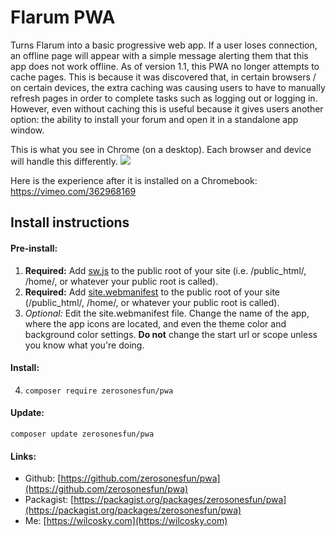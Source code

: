 # Flarum PWA

Turns Flarum into a basic progressive web app. If a user loses connection, an offline page will appear with a simple message alerting them that this app does not work offline. As of version 1.1, this PWA no longer attempts to cache pages. This is because it was discovered that, in certain browsers / on certain devices, the extra caching was causing users to have to manually refresh pages in order to complete tasks such as logging out or logging in. However, even without caching this is useful because it gives users another option: the ability to install your forum and open it in a standalone app window.

This is what you see in Chrome (on a desktop). Each browser and device will handle this differently.
![](https://i.ibb.co/H4PBm8p/Screenshot-2019-09-28-at-5-27-26-AM.png)

Here is the experience after it is installed on a Chromebook:
https://vimeo.com/362968169

## Install instructions

#### Pre-install:

1. **Required:** Add [sw.js](https://github.com/zerosonesfun/pwa/blob/master/assets/sw.js) to the public root of your site (i.e. /public_html/, /home/, or whatever your public root is called).
2. **Required:** Add [site.webmanifest](https://github.com/zerosonesfun/pwa/blob/master/assets/site.webmanifest) to the public root of your site (/public_html/, /home/, or whatever your public root is called).
3. _Optional:_ Edit the site.webmanifest file. Change the name of the app, where the app icons are located, and even the theme color and background color settings. **Do not** change the start url or scope unless you know what you're doing.

#### Install:

4. `composer require zerosonesfun/pwa`

#### Update:

`composer update zerosonesfun/pwa`

#### Links:
- Github: [https://github.com/zerosonesfun/pwa](https://github.com/zerosonesfun/pwa)
- Packagist: [https://packagist.org/packages/zerosonesfun/pwa](https://packagist.org/packages/zerosonesfun/pwa)
- Me: [https://wilcosky.com](https://wilcosky.com)
